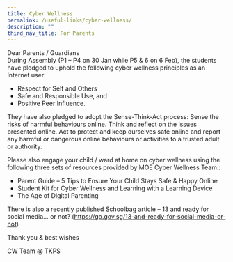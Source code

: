 ```yaml
---
title: Cyber Wellness
permalink: /useful-links/cyber-wellness/
description: ""
third_nav_title: For Parents
---
```

Dear Parents / Guardians<br>
During Assembly (P1 – P4 on 30 Jan while P5 & 6 on 6 Feb), the students have pledged to uphold the following cyber wellness principles as an Internet user:<br>
* Respect for Self and Others
* Safe and Responsible Use, and 
* Positive Peer Influence.

They have also pledged to adopt the Sense-Think-Act process:
Sense the risks of harmful behaviours online.
Think and reflect on the issues presented online.
Act to protect and keep ourselves safe online and report any harmful or dangerous online behaviours or activities to a trusted adult or authority.

Please also engage your child / ward at home on cyber wellness using the following three sets of resources provided by MOE Cyber Wellness Team::<br>
* Parent Guide – 5 Tips to Ensure Your Child Stays Safe & Happy Online 
* Student Kit for Cyber Wellness and Learning with a Learning Device
* The Age of Digital Parenting

There is also a recently published Schoolbag article – 13 and ready for social media… or not?
(https://go.gov.sg/13-and-ready-for-social-media-or-not)

Thank you & best wishes

CW Team @ TKPS